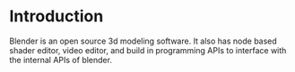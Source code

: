 # Introduction

Blender is an open source 3d modeling software. It also has node based shader editor, video editor, and build in programming APIs to interface with the internal APIs of blender.
